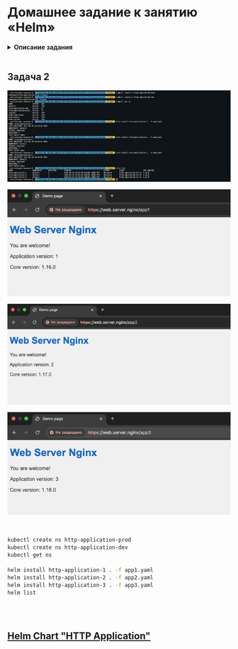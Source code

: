 # Домашнее задание к занятию «Helm»

<details>
<summary><b>Описание задания</b></summary>

### Цель задания

В тестовой среде Kubernetes необходимо установить и обновить приложения с помощью Helm.

------

### Чеклист готовности к домашнему заданию

1. Установленное k8s-решение, например, MicroK8S.
2. Установленный локальный kubectl.
3. Установленный локальный Helm.
4. Редактор YAML-файлов с подключенным репозиторием GitHub.

------

### Инструменты и дополнительные материалы, которые пригодятся для выполнения задания

1. [Инструкция](https://helm.sh/docs/intro/install/) по установке Helm. [Helm completion](https://helm.sh/docs/helm/helm_completion/).

------

### Задание 1. Подготовить Helm-чарт для приложения

1. Необходимо упаковать приложение в чарт для деплоя в разные окружения. 
2. Каждый компонент приложения деплоится отдельным deployment’ом или statefulset’ом.
3. В переменных чарта измените образ приложения для изменения версии.

------
### Задание 2. Запустить две версии в разных неймспейсах

1. Подготовив чарт, необходимо его проверить. Запуститe несколько копий приложения.
2. Одну версию в namespace=app1, вторую версию в том же неймспейсе, третью версию в namespace=app2.
3. Продемонстрируйте результат.

### Правила приёма работы

1. Домашняя работа оформляется в своём Git репозитории в файле README.md. Выполненное домашнее задание пришлите ссылкой на .md-файл в вашем репозитории.
2. Файл README.md должен содержать скриншоты вывода необходимых команд `kubectl`, `helm`, а также скриншоты результатов.
3. Репозиторий должен содержать тексты манифестов или ссылки на них в файле README.md.

</details>

<br>

## Задача 2

![Скриншот 1](https://github.com/cachmc/netology_devops_homework/raw/main/07-kubernetes/10-helm/pictures/task-02-00.png)

![Скриншот 2](https://github.com/cachmc/netology_devops_homework/raw/main/07-kubernetes/10-helm/pictures/task-02-01.png)

![Скриншот 3](https://github.com/cachmc/netology_devops_homework/raw/main/07-kubernetes/10-helm/pictures/task-02-02.png)

![Скриншот 3](https://github.com/cachmc/netology_devops_homework/raw/main/07-kubernetes/10-helm/pictures/task-02-03.png)

<br>

```bash
kubectl create ns http-application-prod
kubectl create ns http-application-dev
kubectl get ns

helm install http-application-1 . -f app1.yaml
helm install http-application-2 . -f app2.yaml
helm install http-application-3 . -f app3.yaml
helm list
```

<br>
<br>

## [Helm Chart "HTTP Application"](https://github.com/cachmc/netology_devops_homework/tree/main/07-kubernetes/10-helm/src/http-application)
